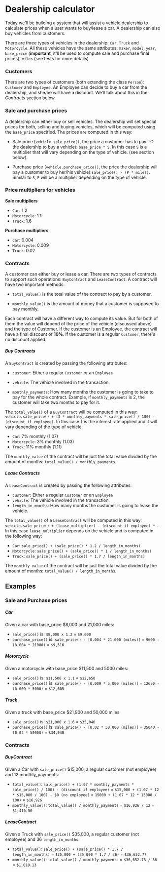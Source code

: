 # Dealership calculator

Today we'll be building a system that will assist a vehicle dealership to
calculate prices when a user wants to buy/lease a car.
A dealership can also buy vehicles from customers.


There are three types of vehicles in the dealership: `Car`, `Truck` and `Motorcycle`.
All these vehicles have the same attributes: `maker`, `model`, `year`, `base_price`
(**important**, it'll be used to compute sale and purchase final prices), `miles` (see tests for more details).


### Customers

There are two types of customers (both extending the class `Person`): `Customer` and `Employee`.
An Employee can decide to buy a car from the dealership, and she/he will have a discount.
We'll talk about this in the _Contracts_ section below.


### Sale and purchase prices

A dealership can either buy or sell vehicles.
The dealership will set special prices for both, selling and buying vehicles, which will be computed using the `base_price` specified.
The prices are computed in this way:

* Sale price (`vehicle.sale_price()`, the price a customer has to pay TO the dealership to buy a vehicle): `base_price * S`.
In this case `S` is a multiplier that will vary depending on the type of vehicle.
(see section below).

* Purchase price (`vehicle.purchase_price()`, the price the dealership will pay a customer to buy her/his vehicle):`sale_price() - (P * miles)`.
Similar to `S`, `P` will be a multiplier depending on the type of vehicle.


### Price multipliers for vehicles

**Sale multipliers**
* `Car`: 1.2
* `Motorcycle`: 1.1
* `Truck`: 1.6

**Purchase multipliers**
* `Car`: 0.004
* `Motorcycle`: 0.009
* `Truck`: 0.02

### Contracts

A customer can either buy or lease a car.
There are two types of contracts to support such operations: `BuyContract` and `LeaseContract`.
A contract will have two important methods:
* `total_value()` is the total value of the contract to pay by a customer.

* `monthly_value()` is the amount of money that a customer is supposed to pay monthly.


Each contract will have a different way to compute its value.
But for both of them the value will depend of the price of the vehicle (discussed above) and the type of Customer.
If the customer is an Employee, the contract will have a final discount of **10%**.
If the customer is a regular `Customer`, there's no discount applied.

##### Buy Contracts

A `BuyContract` is created by passing the following attributes:

* `customer`: Either a regular `Customer` or an `Employee`
* `vehicle`: The vehicle involved in the transaction.

* `monthly_payments`: How many months the customer is going to take to pay for the whole contract.
Example, if `monthly_payments` is 2, the customer will take two months to pay for it.


The `total_value()` of a `BuyContract` will be computed in this way: `vehicle.sale_price() + (I * monthly_payments * sale_price() / 100) - (discount if employee)`.
In this case `I` is the interest rate applied and it will vary depending of the type of vehicle:

* `Car`: 7% monthly (1.07)
* `Motorcycle`: 3% monthly (1.03)
* `Truck`: 11% monthly (1.11)

The `monthly_value` of the contract will be just the total value divided by the amount of months: `total_value() / monthly_payments`.

##### Lease Contracts

A `LeaseContract` is created by passing the following attributes:

* `customer`: Either a regular `Customer` or an `Employee`
* `vehicle`: The vehicle involved in the transaction.
* `length_in_months`: How many months the customer is going to lease the vehicle.

The `total_value()` of a `LeaseContract` will be computed in this way: `vehicle.sale_price() + (lease_multiplier) - (discount if employee) * `. In this case `lease_multiplier` depends on the vehicle and is computed in the following way:

* `Car`: `sale_price() + (sale_price() * 1.2 / length_in_months)`.
* `Motorcycle`: `sale_price() + (sale_price() * 1 / length_in_months)`
* `Truck`: `sale_price() + (sale_price() * 1.7 / length_in_months)`

The `monthly_value` of the contract will be just the total value divided by the amount of months: `total_value() / length_in_months`.

## Examples

### Sale and Purchase prices

##### Car

Given a car with base_price $8,000 and 21,000 miles:
* `sale_price()` is: `$8,000 x 1.2` = `$9,600`
* `purchase_price()` is: `sale_price() - [0.004 * 21,000 (miles)]` = `9600 - (0.004 * 21000)` = `$9,516`

##### Motorcycle

Given a motorcycle with base_price $11,500 and 5000 miles:
* `sale_price()` is: `$11,500 x 1.1` = `$12,650`
* `purchase_price()` is: `sale_price() - [0.009 * 5,000 (miles)]` = `12650 - (0.009 * 5000)` = `$12,605`

##### Truck

Given a truck with base_price $21,900 and 50,000 miles
* `sale_price()` is: `$21,900 x 1.6` = `$35,040`
* `purchase_price()` is: `sale_price() - [0.02 * 50,000 (miles)]` = `35040 - (0.02 * 50000)` = `$34,040`

### Contracts

##### BuyContract

Given a Car with `sale_price()` $15,000, a regular customer (not employee) and 12 monthly_payments:

* `total_value()`: `sale_price() + (1.07 * monthly_payments * sale_price() / 100) - (discount if employee)` = `$15,000 + (1.07 * 12 * $15,000 / 100) - $0 (no employee)` = `15000 + (1.07 * 12 * 15000 / 100)` = `$16,926`
* `monthly_value()`: `total_value() / monthly_payments` = `$16,926 / 12` = `$1,410.50`

##### LeaseContract

Given a Truck with `sale_price()` $35,000, a regular customer (not employee) and 36 `length_in_months`:

* `total_value()`: `sale_price() + (sale_price() * 1.7 / length_in_months)` = `$35,000 + (35,000 * 1.7 / 36)` = `$36,652.77`
* `monthly_value()`: `total_value() / monthly_payments` = `$36,652.78 / 36` = `$1,018.13`
